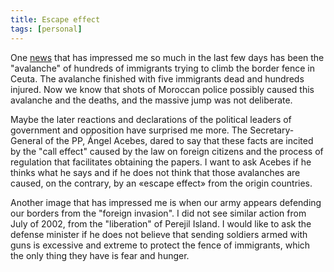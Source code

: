 ```yaml
---
title: Escape effect
tags: [personal]
---
```

One [news](https://elpais.com/diario/2005/09/30/espana/1128031201_850215.html) that has impressed me so much in the last few days has been the "avalanche" of hundreds of immigrants trying to climb the border fence in Ceuta. The avalanche finished with five immigrants dead and hundreds injured. Now we know that shots of Moroccan police possibly caused this avalanche and the deaths, and the massive jump was not deliberate.

Maybe the later reactions and declarations of the political leaders of government and opposition have surprised me more. The Secretary-General of the PP, Ángel Acebes, dared to say that these facts are incited by the "call effect" caused by the law on foreign citizens and the process of regulation that facilitates obtaining the papers. I want to ask Acebes if he thinks what he says and if he does not think that those avalanches are caused, on the contrary, by an «escape effect» from the origin countries.

Another image that has impressed me is when our army appears defending our borders from the "foreign invasion". I did not see similar action from July of 2002, from the "liberation" of Perejil Island. I would like to ask the defense minister if he does not believe that sending soldiers armed with guns is excessive and extreme to protect the fence of immigrants, which the only thing they have is fear and hunger.

